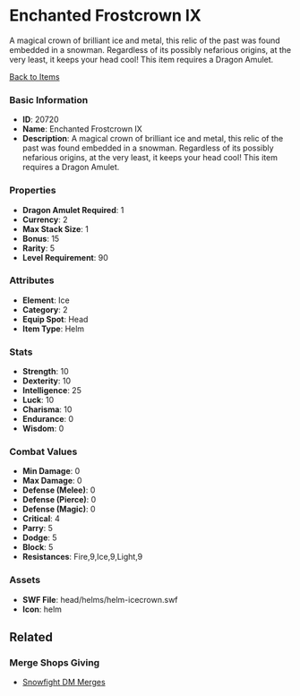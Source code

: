 # Enchanted Frostcrown IX

A magical crown of brilliant ice and metal, this relic of the past was found embedded in a snowman. Regardless of its possibly nefarious origins, at the very least, it keeps your head cool! This item requires a Dragon Amulet.

[Back to Items](../items.md)

### Basic Information

- **ID**: 20720
- **Name**: Enchanted Frostcrown IX
- **Description**: A magical crown of brilliant ice and metal, this relic of the past was found embedded in a snowman. Regardless of its possibly nefarious origins, at the very least, it keeps your head cool! This item requires a Dragon Amulet.

### Properties

- **Dragon Amulet Required**: 1
- **Currency**: 2
- **Max Stack Size**: 1
- **Bonus**: 15
- **Rarity**: 5
- **Level Requirement**: 90

### Attributes

- **Element**: Ice
- **Category**: 2
- **Equip Spot**: Head
- **Item Type**: Helm

### Stats

- **Strength**: 10
- **Dexterity**: 10
- **Intelligence**: 25
- **Luck**: 10
- **Charisma**: 10
- **Endurance**: 0
- **Wisdom**: 0

### Combat Values

- **Min Damage**: 0
- **Max Damage**: 0
- **Defense (Melee)**: 0
- **Defense (Pierce)**: 0
- **Defense (Magic)**: 0
- **Critical**: 4
- **Parry**: 5
- **Dodge**: 5
- **Block**: 5
- **Resistances**: Fire,9,Ice,9,Light,9

### Assets

- **SWF File**: head/helms/helm-icecrown.swf
- **Icon**: helm

## Related

### Merge Shops Giving

- [Snowfight DM Merges](../merge-shops/359-snowfight-dm-merges.md)

